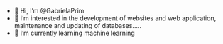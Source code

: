 - 👋 Hi, I’m @GabrielaPrim
- 👀 I’m interested in the development of websites and web application, maintenance and updating of databases.....
- 🌱 I’m currently learning machine learning 

<!---
GabrielaPrim/GabrielaPrim is a ✨ special ✨ repository because its `README.md` (this file) appears on your GitHub profile.
You can click the Preview link to take a look at your changes.
--->
